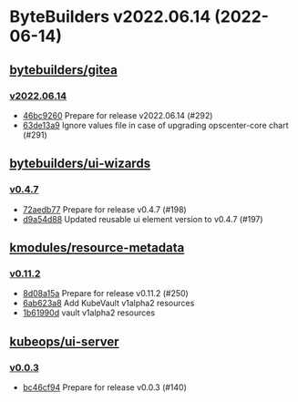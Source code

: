 # ByteBuilders v2022.06.14 (2022-06-14)


## [bytebuilders/gitea](https://github.com/bytebuilders/gitea)

### [v2022.06.14](https://github.com/bytebuilders/gitea/releases/tag/v2022.06.14)

- [46bc9260](https://github.com/bytebuilders/gitea/commit/46bc92606) Prepare for release v2022.06.14 (#292)
- [63de13a9](https://github.com/bytebuilders/gitea/commit/63de13a9b) Ignore values file in case of upgrading opscenter-core chart (#291)



## [bytebuilders/ui-wizards](https://github.com/bytebuilders/ui-wizards)

### [v0.4.7](https://github.com/bytebuilders/ui-wizards/releases/tag/v0.4.7)

- [72aedb77](https://github.com/bytebuilders/ui-wizards/commit/72aedb77) Prepare for release v0.4.7 (#198)
- [d9a54d88](https://github.com/bytebuilders/ui-wizards/commit/d9a54d88) Updated reusable ui element version to v0.4.7 (#197)



## [kmodules/resource-metadata](https://github.com/kmodules/resource-metadata)

### [v0.11.2](https://github.com/kmodules/resource-metadata/releases/tag/v0.11.2)

- [8d08a15a](https://github.com/kmodules/resource-metadata/commit/8d08a15a) Prepare for release v0.11.2 (#250)
- [6ab623a8](https://github.com/kmodules/resource-metadata/commit/6ab623a8) Add KubeVault v1alpha2 resources
- [1b61990d](https://github.com/kmodules/resource-metadata/commit/1b61990d) vault v1alpha2 resources



## [kubeops/ui-server](https://github.com/kubeops/ui-server)

### [v0.0.3](https://github.com/kubeops/ui-server/releases/tag/v0.0.3)

- [bc46cf94](https://github.com/kubeops/ui-server/commit/bc46cf94) Prepare for release v0.0.3 (#140)



